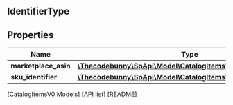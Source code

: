 ## IdentifierType

## Properties

Name | Type | Description | Notes
------------ | ------------- | ------------- | -------------
**marketplace_asin** | [**\Thecodebunny\SpApi\Model\CatalogItemsV0\ASINIdentifier**](ASINIdentifier.md) |  | [optional]
**sku_identifier** | [**\Thecodebunny\SpApi\Model\CatalogItemsV0\SellerSKUIdentifier**](SellerSKUIdentifier.md) |  | [optional]

[[CatalogItemsV0 Models]](../) [[API list]](../../Api) [[README]](../../../README.md)
